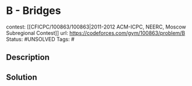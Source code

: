 # B - Bridges

contest: [[CFICPC/100863/100863|2011-2012 ACM-ICPC, NEERC, Moscow Subregional Contest]]
url: https://codeforces.com/gym/100863/problem/B
Status: #UNSOLVED
Tags: #

## Description

## Solution

